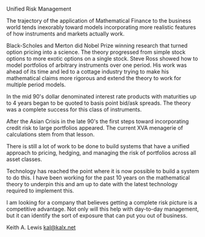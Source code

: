 Unified Risk Management

The trajectory of the application of Mathematical Finance to the business
world tends inexorably toward models incorporating more realistic features
of how instruments and markets actually work.

Black-Scholes and Merton did Nobel Prize winning research that turned
option pricing into a science.  The theory progressed from simple stock
options to more exotic options on a single stock.
Steve Ross showed how to model portfolios of arbitrary instruments
over one period.  His work was ahead of its time and led to a cottage
industry trying to make his mathematical claims more rigorous
and extend the theory to work for multiple period models.

In the mid 90's dollar denominated interest rate products with
maturities up to 4 years began to be quoted to basis point bid/ask
spreads. The theory was a complete success for this class of
instruments.

After the Asian Crisis in the late 90's the first steps toward
incorporating credit risk to large portfolios appeared. The current XVA
menagerie of calculations stem from that lesson.

There is still a lot of work to be done to build systems that have a
unified approach to pricing, hedging, and managing the risk of portfolios
across all asset classes. 

Technology has reached the point where it is now possible to build a
system to do this.  I have been working for the past 10 years on the
mathematical theory to underpin this and am up to date with the latest
technology required to implement this.

I am looking for a company that believes getting a complete risk picture
is a competitive advantage. Not only will this help with day-to-day
management, but it can identify the sort of exposure that can put you out
of business.

Keith A. Lewis [kal@kalx.net](mailto:kal@kal.net)
